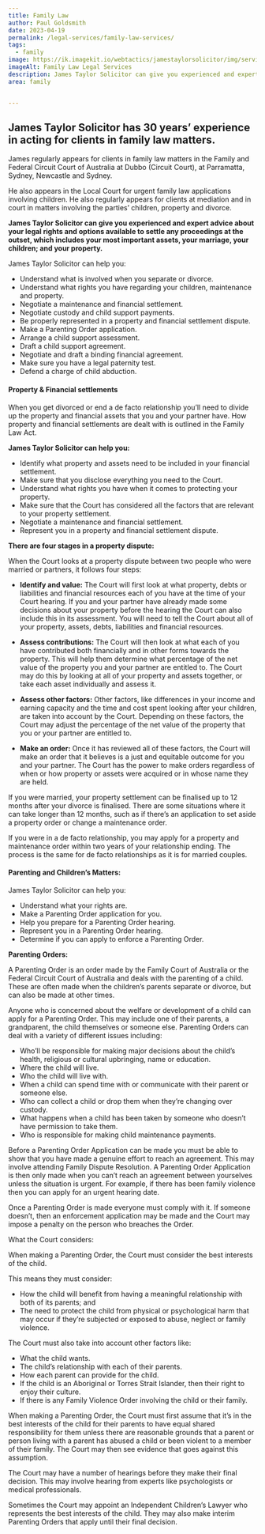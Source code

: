 ```yaml
---
title: Family Law
author: Paul Goldsmith
date: 2023-04-19
permalink: /legal-services/family-law-services/
tags:
  - family
image: https://ik.imagekit.io/webtactics/jamestaylorsolicitor/img/services/family-law-services-600x400.jpg
imageAlt: Family Law Legal Services
description: James Taylor Solicitor can give you experienced and expert advice about your legal rights and options available to settle any proceedings at the outset, which includes your most important assets, your marriage, your children; and your property.
area: family


---
```



## James Taylor Solicitor has 30 years’ experience in acting for clients in family law matters. ##

James regularly appears for clients in family law matters in the Family and Federal Circuit Court of Australia at Dubbo (Circuit Court), at Parramatta, Sydney, Newcastle and Sydney. 

He also appears in the Local Court for urgent family law applications involving children. He also regularly appears for clients at mediation and in court in matters involving the parties’ children, property and divorce.

**James Taylor Solicitor can give you experienced and expert advice about your legal rights and options available to settle any proceedings at the outset, which includes your most important assets, your marriage, your children; and your property.**

James Taylor Solicitor can help you:

- Understand what is involved when you separate or divorce.
- Understand what rights you have regarding your children, maintenance and property.
- Negotiate a maintenance and financial settlement.
- Negotiate custody and child support payments.
- Be properly represented in a property and financial settlement dispute.
- Make a Parenting Order application.
- Arrange a child support assessment.
- Draft a child support agreement.
- Negotiate and draft a binding financial agreement.
- Make sure you have a legal paternity test.
- Defend a charge of child abduction.

#### Property & Financial settlements ####

When you get divorced or end a de facto relationship you’ll need to divide up the property and financial assets that you and your partner have. How property and financial settlements are dealt with is outlined in the Family Law Act.

**James Taylor Solicitor can help you:**

- Identify what property and assets need to be included in your financial settlement.
- Make sure that you disclose everything you need to the Court.
- Understand what rights you have when it comes to protecting your property.
- Make sure that the Court has considered all the factors that are relevant to your property settlement.
- Negotiate a maintenance and financial settlement.
- Represent you in a property and financial settlement dispute.

**There are four stages in a property dispute:**

When the Court looks at a property dispute between two people who were married or partners, it follows four steps:

- **Identify and value:** The Court will first look at what property, debts or liabilities and financial resources each of you have at the time of your Court hearing. If you and your partner have already made some decisions about your property before the hearing the Court can also include this in its assessment. You will need to tell the Court about all of your property, assets, debts, liabilities and financial resources.

- **Assess contributions:** The Court will then look at what each of you have contributed both financially and in other forms towards the property. This will help them determine what percentage of the net value of the property you and your partner are entitled to. The Court may do this by looking at all of your property and assets together, or take each asset individually and assess it.

- **Assess other factors:** Other factors, like differences in your income and earning capacity and the time and cost spent looking after your children, are taken into account by the Court. Depending on these factors, the Court may adjust the percentage of the net value of the property that you or your partner are entitled to.

- **Make an order:** Once it has reviewed all of these factors, the Court will make an order that it believes is a just and equitable outcome for you and your partner. The Court has the power to make orders regardless of when or how property or assets were acquired or in whose name they are held.

If you were married, your property settlement can be finalised up to 12 months after your divorce is finalised. There are some situations where it can take longer than 12 months, such as if there’s an application to set aside a property order or change a maintenance order.

If you were in a de facto relationship, you may apply for a property and maintenance order within two years of your relationship ending. The process is the same for de facto relationships as it is for married couples.

#### Parenting and Children’s Matters: ####

James Taylor Solicitor can help you:

- Understand what your rights are.
- Make a Parenting Order application for you.
- Help you prepare for a Parenting Order hearing.
- Represent you in a Parenting Order hearing.
- Determine if you can apply to enforce a Parenting Order.

**Parenting Orders:**

A Parenting Order is an order made by the Family Court of Australia or the Federal Circuit Court of Australia and deals with the parenting of a child. These are often made when the children’s parents separate or divorce, but can also be made at other times.

Anyone who is concerned about the welfare or development of a child can apply for a Parenting Order. This may include one of their parents, a grandparent, the child themselves or someone else. Parenting Orders can deal with a variety of different issues including:

- Who’ll be responsible for making major decisions about the child’s health, religious or cultural upbringing, name or education.
- Where the child will live.
- Who the child will live with.
- When a child can spend time with or communicate with their parent or someone else.
- Who can collect a child or drop them when they’re changing over custody.
- What happens when a child has been taken by someone who doesn’t have permission to take them.
- Who is responsible for making child maintenance payments.

Before a Parenting Order Application can be made you must be able to show that you have made a genuine effort to reach an agreement. This may involve attending Family Dispute Resolution. A Parenting Order Application is then only made when you can’t reach an agreement between yourselves unless the situation is urgent. For example, if there has been family violence then you can apply for an urgent hearing date.

Once a Parenting Order is made everyone must comply with it. If someone doesn’t, then an enforcement application may be made and the Court may impose a penalty on the person who breaches the Order.

What the Court considers:

When making a Parenting Order, the Court must consider the best interests of the child.

This means they must consider:

- How the child will benefit from having a meaningful relationship with both of its parents; and
- The need to protect the child from physical or psychological harm that may occur if they’re subjected or exposed to abuse, neglect or family violence.

The Court must also take into account other factors like:

- What the child wants.
- The child’s relationship with each of their parents.
- How each parent can provide for the child.
- If the child is an Aboriginal or Torres Strait Islander, then their right to enjoy their culture.
- If there is any Family Violence Order involving the child or their family.

When making a Parenting Order, the Court must first assume that it’s in the best interests of the child for their parents to have equal shared responsibility for them unless there are reasonable grounds that a parent or person living with a parent has abused a child or been violent to a member of their family. The Court may then see evidence that goes against this assumption.

The Court may have a number of hearings before they make their final decision. This may involve hearing from experts like psychologists or medical professionals. 

Sometimes the Court may appoint an Independent Children’s Lawyer who represents the best interests of the child. They may also make interim Parenting Orders that apply until their final decision.
